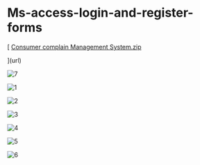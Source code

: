 # Ms-access-login-and-register-forms

[
[Consumer complain Management System.zip](https://github.com/Iroshadewmini/Ms-access-login-and-register-forms/files/5489501/Consumer.complain.Management.System.zip)

](url)

![7](https://user-images.githubusercontent.com/42799799/98146830-dd149f80-1ef1-11eb-8530-22502e7f17fc.png)

![1](https://user-images.githubusercontent.com/42799799/98146530-a048a880-1ef1-11eb-8f56-84dd8d2006ef.png)

![2](https://user-images.githubusercontent.com/42799799/98146436-9030c900-1ef1-11eb-9b8b-42d33bd71043.png)

![3](https://user-images.githubusercontent.com/42799799/98146455-932bb980-1ef1-11eb-96a4-ff53d418d8f6.png)

![4](https://user-images.githubusercontent.com/42799799/98146472-958e1380-1ef1-11eb-9b79-acd0a185d9bf.png)

![5](https://user-images.githubusercontent.com/42799799/98146479-9757d700-1ef1-11eb-83c4-031606a25cf2.png)

![6](https://user-images.githubusercontent.com/42799799/98146488-99219a80-1ef1-11eb-9128-72d2f6f25d1d.png)

